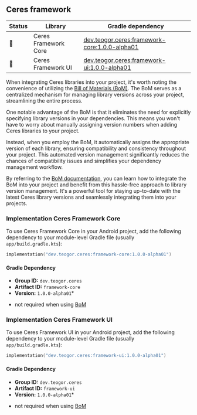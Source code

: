 ## Ceres framework

| Status | Library | Gradle dependency |
| ------ | ------- | ----------------- |
| 🧪 | Ceres Framework Core | [dev.teogor.ceres:framework-core:1.0.0-alpha01](#implementation-ceres-framework-core) |
| 🧪 | Ceres Framework UI | [dev.teogor.ceres:framework-ui:1.0.0-alpha01](#implementation-ceres-framework-ui) |

When integrating Ceres libraries into your project, it's worth noting the convenience of utilizing the [Bill of Materials (BoM)](/docs/bom/versions.md). The BoM serves as a centralized mechanism for managing library versions across your project, streamlining the entire process.

One notable advantage of the BoM is that it eliminates the need for explicitly specifying library versions in your dependencies. This means you won't have to worry about manually assigning version numbers when adding Ceres libraries to your project.

Instead, when you employ the BoM, it automatically assigns the appropriate version of each library, ensuring compatibility and consistency throughout your project. This automated version management significantly reduces the chances of compatibility issues and simplifies your dependency management workflow.

By referring to the [BoM documentation](/docs/bom/versions.md), you can learn how to integrate the BoM into your project and benefit from this hassle-free approach to library version management. It's a powerful tool for staying up-to-date with the latest Ceres library versions and seamlessly integrating them into your projects.


### Implementation Ceres Framework Core

To use Ceres Framework Core in your Android project, add the following dependency to your module-level Gradle file (usually `app/build.gradle.kts`):

```kotlin
implementation("dev.teogor.ceres:framework-core:1.0.0-alpha01")
```

#### Gradle Dependency

- **Group ID:** `dev.teogor.ceres`
- **Artifact ID:** `framework-core`
- **Version:** `1.0.0-alpha01`*

* not required when using [BoM](/docs/bom/versions.md)

### Implementation Ceres Framework UI

To use Ceres Framework UI in your Android project, add the following dependency to your module-level Gradle file (usually `app/build.gradle.kts`):

```kotlin
implementation("dev.teogor.ceres:framework-ui:1.0.0-alpha01")
```

#### Gradle Dependency

- **Group ID:** `dev.teogor.ceres`
- **Artifact ID:** `framework-ui`
- **Version:** `1.0.0-alpha01`*

* not required when using [BoM](/docs/bom/versions.md)


